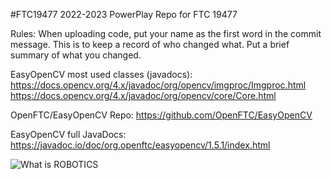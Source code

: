 #FTC19477 2022-2023 PowerPlay
Repo for FTC 19477

Rules:
  When uploading code, put your name as the first word in the commit message. This is to keep a record of who changed what. Put a brief summary of what you changed.

EasyOpenCV most used classes (javadocs): 
  https://docs.opencv.org/4.x/javadoc/org/opencv/imgproc/Imgproc.html
  https://docs.opencv.org/4.x/javadoc/org/opencv/core/Core.html
  
OpenFTC/EasyOpenCV Repo: https://github.com/OpenFTC/EasyOpenCV

EasyOpenCV full JavaDocs: https://javadoc.io/doc/org.openftc/easyopencv/1.5.1/index.html

![What is ROBOTICS](https://user-images.githubusercontent.com/95108448/207765716-e981b49a-8011-4646-a12f-4ff40432c2d5.jpg)
